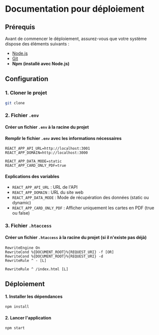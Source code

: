 # Documentation pour déploiement

## Prérequis
Avant de commencer le déploiement, assurez-vous que votre système dispose des éléments suivants :

- [Node.js](https://nodejs.org/en/)
- [Git](https://git-scm.com/)
- **Npm (installé avec Node.js)**

## Configuration
### 1. Cloner le projet
```bash
git clone 
```
 
### 2. Fichier `.env`
#### Créer un fichier `.env` à la racine du projet
#### Remplir le fichier `.env` avec les informations nécessaires
```env
REACT_APP_API_URL=http://localhost:3001
REACT_APP_DOMAIN=http://localhost:3000

REACT_APP_DATA_MODE=static
REACT_APP_CARD_ONLY_PDF=true
```

#### Explications des variables
- `REACT_APP_API_URL` : URL de l'API
- `REACT_APP_DOMAIN` : URL du site web
- `REACT_APP_DATA_MODE` : Mode de récupération des données (static ou dynamic)
- `REACT_APP_CARD_ONLY_PDF` : Afficher uniquement les cartes en PDF (true ou false)

### 3. Fichier `.htaccess`
#### Créer un fichier `.htaccess` à la racine du projet (si il n'existe pas déjà)
```.htaccess
RewriteEngine On
RewriteCond %{DOCUMENT_ROOT}%{REQUEST_URI} -f [OR]
RewriteCond %{DOCUMENT_ROOT}%{REQUEST_URI} -d
RewriteRule ^ - [L]

RewriteRule ^ /index.html [L]
```

## Déploiement
#### 1. Installer les dépendances
```bash
npm install
```

#### 2. Lancer l'application
```bash
npm start
```
